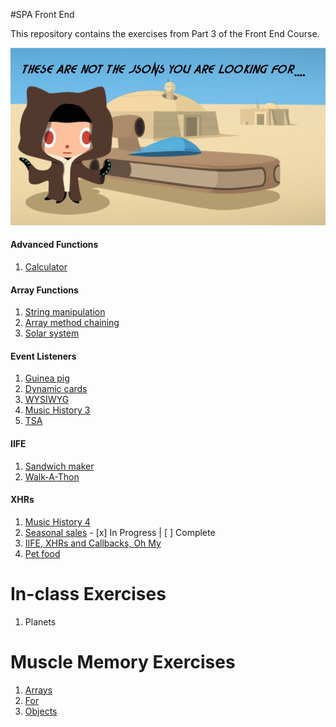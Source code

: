 #SPA Front End

This repository contains the exercises from Part 3 of the Front End Course.

![Octocat](https://github.com/jmccutchanwd/spa/blob/dev/jedi-cat.png)

#### Advanced Functions

1. [Calculator](SP_JS_ADVANCED_FUNCTIONS_CALCULATOR.md)

#### Array Functions

1. [String manipulation](SP_JS_ARRAYS_STRING_MANIPULATION.md)
1. [Array method chaining](SP_JS_ARRAYS_CHAINING.md)
1. [Solar system](SP_JS_ARRAYS_SOLAR_SYSTEM.md)

#### Event Listeners

1. [Guinea pig](SP_JS_EVENT_LISTENERS_GUINEA_PIG.md)
1. [Dynamic cards](SP_JS_EVENT_LISTENERS_DYNAMIC_CARDS.md)
1. [WYSIWYG](SP_JS_EVENT_LISTENERS_WYSIWYG.md)
1. [Music History 3](SP_JS_MUSIC_HISTORY_3.md)
1. [TSA](SP_JS_EVENT_LISTENERS_TSA.md)

#### IIFE

1. [Sandwich maker](SP_JS_IIFE_SANDWICH.md)
1. [Walk-A-Thon](SP_JS_IIFE_BOOTSTRAP.md)

#### XHRs

1. [Music History 4](SP_JS_MUSIC_HISTORY_4.md)
1. [Seasonal sales](SP_JS_XHR_SEASONAL_SALES.md) - [x] In Progress | [ ] Complete
1. [IIFE, XHRs and Callbacks, Oh My](SP_JS_XHR_MIND_MELTING.md)
1. [Pet food](SP_JS_XHR_FOOD.md)

# In-class Exercises

1. Planets

# Muscle Memory Exercises

1. [Arrays](SP_MM_ARRAYS.md)
1. [For](SP_MM_FOR.md)
1. [Objects](SP_MM_OBJECTS.md)

